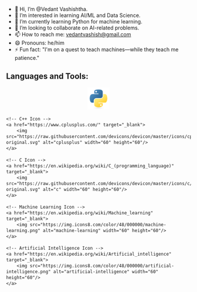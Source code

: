 - 👋 Hi, I’m @Vedant Vashishtha.
- 👀 I’m interested in learning AI/ML and Data Science.
- 🌱 I’m currently learning Python for machine learning.
- 💞️ I’m looking to collaborate on AI-related problems.
- 📫 How to reach me: vedantvashish@gmail.com
- 😄 Pronouns: he/him
- ⚡ Fun fact: "I'm on a quest to teach machines—while they teach me patience."

## Languages and Tools:
<p align="center"> 
    <!-- Python Icon -->
    <a href="https://www.python.org" target="_blank"> 
        <img src="https://raw.githubusercontent.com/devicons/devicon/master/icons/python/python-original.svg" alt="python" width="60" height="60"/> 
    </a>
    
    <!-- C++ Icon -->
    <a href="https://www.cplusplus.com/" target="_blank"> 
        <img src="https://raw.githubusercontent.com/devicons/devicon/master/icons/cplusplus/cplusplus-original.svg" alt="cplusplus" width="60" height="60"/> 
    </a> 
    
    <!-- C Icon -->
    <a href="https://en.wikipedia.org/wiki/C_(programming_language)" target="_blank"> 
        <img src="https://raw.githubusercontent.com/devicons/devicon/master/icons/c/c-original.svg" alt="c" width="60" height="60"/> 
    </a>
    
    <!-- Machine Learning Icon -->
    <a href="https://en.wikipedia.org/wiki/Machine_learning" target="_blank"> 
        <img src="https://img.icons8.com/color/48/000000/machine-learning.png" alt="machine-learning" width="60" height="60"/> 
    </a>
    
    <!-- Artificial Intelligence Icon -->
    <a href="https://en.wikipedia.org/wiki/Artificial_intelligence" target="_blank"> 
        <img src="https://img.icons8.com/color/48/000000/artificial-intelligence.png" alt="artificial-intelligence" width="60" height="60"/> 
    </a>
</p>

<!---
VedantVas/VedantVas is a ✨ special ✨ repository because its `README.md` (this file) appears on your GitHub profile.
You can click the Preview link to take a look at your changes.
--->
